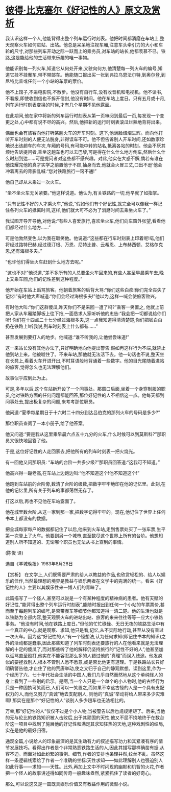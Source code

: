 # [彼得·比克塞尔《好记性的人》原文及赏析](https://www.vrrw.net/wx/15536.html)

我认识这样一个人,他能背得出整个列车运行时刻表。他把时间都消磨在车站上,整天观察火车如何进站、出站。他总是呆呆地注视车厢,注意车头牵引力的大小和车轮的尺寸,对那些列车开动之际一跃而上的乘务员,对车站的站长,他都羡慕不已。铁路,这是能给他的生活带来乐趣的唯一事物。

他能识别每一列火车,知道它从何处开来,又驶向何方,他清楚每一列火车的编号,知道它挂不挂餐车,带不带邮车。他能随口报出买一张到弗拉乌恩法尔特,到奥尔登,到尼特比普或任何一个小站的车票的票价。

他不上馆子,不进电影院,不散步。他没有自行车,没有收音机和电视机。他不读书,不看报,即使收到信也不拆开信封,他没有时间。他在车站上度日。只有五月或十月,列车运行时刻表变换的时候,才有几个星期不见他露面。

在此期间,他在家中将新的列车运行时刻表从第一页审阅到最后一页,每发现一个变更之处,心中都有说不尽的高兴。然后,他把新的运行时刻表滚瓜烂熟地背将出来。

偶而也会有旅客向他打听某趟火车的开车时刻。这下,他满脸熠熠生辉。而向他打听开车时刻的人便无法脱身,非得误车不可。他不但告诉别人开车时间,还如数家珍地说出该趟车的车次,车厢的号码,有可能中转的站名,抵离各站的时刻。他会不厌其烦地告诉提问者,乘坐这趟车也可以去巴黎,可是得在什么什么地方倒车,然后什么什么时刻到达……可是提问者对这些都不感兴趣。对此,他实在大惑不解,倘若有谁在他炫耀完他的真才实学之前置他于不顾,抽身而去,他就会火冒三丈,口出不逊’他会冲着离去的背影乱喊:“您对铁路旅行一窍不通!”

他自己却从未乘过一次火车。

“坐不坐火车无关紧要。”他这样说道。他认为,有关铁路的一切,他早就了如指掌。

“只有记性不好的人才乘火车,”他说,“假如他们有个好记性,就完全可以像我一样记住各列火车的抵离时间,这样,他们就大可不必为了消磨时间去乘坐火车了。”

我试图开导开导他,对他说:“有些人喜爱旅行,喜欢坐火车,他们向车窗外张望,看看他们都经过什么地方……”

可是他勃然变色,以为我在取笑他。他说道:“这些都在行车时刻表上印着呢!喏,他们将经过路特巴赫,经过德汀根、万恩、尼特比普、云希恩、上布赫西顿、艾格尔克恩,还有海根多夫。”

“也许他们得坐火车赶到什么地方去呢。”

“这也不对!”他说道,“差不多所有的人总要坐火车回来的,有些人甚至早晨乘车去,晚上又乘车回,他们的记性差到这种程度。”

他开始在车站上诟骂旅客。他朝着旅客的后背大骂:“你们这些白痴!你们完全丧失了记忆!”有时他大声喊道:“你们会经过海根多夫!”他以为,这样一喊会使旅客败兴。

有时他大叫:“你们这群傻瓜,昨天你们不是来回一遭了吗?”乘客一笑置之, 他就上前把人家从车厢踏脚板上往下拖,一面恳求人家听听他的忠告:“我会把一切都说给你们听! 你们在十四点二十七分经过海根多夫,这一点我知道得清清楚楚,你们把钱白白扔在铁路上!听我说,列车时刻表上什么都有……”

甚至发展到要打人的地步。他喊道:“谁不听我的,让他尝尝味道!”

这一来站长没有其他办法了,只好明确地向他提出警告:假如再这样行为不端,就禁止他到站上来。他被唬住了。不来车站,那他就无法活下去。他一句话也不说,整天坐在长凳上,看着火车开进开出,不时耳语般地背诵着一些数字。他的目光尾随着进站的旅客,觉得怎么也无法理解他们。

故事似乎应到此为止。

可是,多年以后,这个车站新开设了一个问事处。那窗口后面,坐着一个身穿制服的职员,他对铁路方面的任何问题都能回答,那位好记性的人不相信这一点。他每天都到问事处去,提出极复杂的问题,来考考那位职员。

他问道:“夏季每星期日于十六时二十四分到达吕伯克的那列火车的号码是多少?”

那位职员查阅了一本小册子,给了他答案。

他又问道:“要是我从这里乘早晨六点五十九分的火车,什么时候可以到莫斯科?”那职员又很快地回答了他。

于是,这位好记性的人走回家去,把他所有的列车时刻表一把火烧光。

有一回他又问那职员: “车站的台阶一共多少级?”那职员回答道:“这我可不知道。”

他高兴得一蹦老高,在车站上边跑边叫:“他不知道这个!他不知道这个!”

他跑到车站前的台阶旁,数清了台阶的级数,把数字牢牢地印在他的记忆里。此刻,在他的记忆里,所有关于列车的事都荡然无存了。

打这以后,再也不见他在车站露面了。

他在城里数台阶,从这一家到那一家,把数字记得牢牢的。现在,他记住了世界上任何书本上都没有的数据。

把全城每家每户的数据都记住了以后,他来到火车站,走到售票处买了一张车票,生平第一次登上了火车。他要到另一个城市,直至数尽这个世界上所有的台阶。他想知道别人所不知道的、无论哪个职员也无法从书上查到的事情。

(陈俊 译)

选自《羊城晚报》1983年8月28日



【赏析】 在文学上,人们既需要严肃的给人以教益的作品,也欣赏轻松的、给人以娱乐的佳作,当然最理想的境界是教益与娱乐两者在文学中的完满的统一。看来《好记性的人》主要以其娱乐性来一博人们的青睐了。

此篇描写了一个怪人,甚至可以说是一个有某种程度的精神病的患者。他有天赋的好记性,“能背得出整个列车运行时刻表”,能随时报出到任何一个小站的车票票价,甚而至于每趟列车的编号,是否带餐车等细节他都知道得一清二楚。他的生活也就是以铁路为全部内容,整天观察火车的进站出站、旅客的来来往往等等一应大小铁路事务。“他没有时间,他在铁路上度日。”但他的忙忙碌碌、无日无夜的铁路生活中有一个真正的中心,就是观察、求知,他只是看,记忆,从不实际地行动,甚至从没有乘过一次火车。因为这“好记性的人”有一个怪想法,认为任何求知(即记住书本的知识)之外的活动都是蠢事,因此那些知道了列车时刻表还要旅行的人在他看来就是无法理解的十足的傻瓜了,而对那些听了他的解释仍坚持旅行的“记性不好的人”,他甚至加以诟骂直至殴打,他实在不能容忍那么多的人错过他的“真理”而误入歧途。他发疯似的要拯救别人,根本不管别人愿不愿意,或是否比他更有道理。于是铁路站长只好明确警告他,才止住了他的荒唐举动,使之又归于自己的静观默想。读到这里,作为一个经历了六、七十年代社会生活的中国人,我们几乎自然而然地从这个单纯怪人的身上看到了一些别的启示。是啊,当一个人只是一个单个的小人物时,他的古怪行为只是一种固执可笑而已,人们可以一笑置之,而如果不幸这古怪的人是一个具有支配权力的人,而他又努力“真诚”地去支配别人, 则他的“真诚”举动将给人带来多少灾难啊! 那实在是那个“好记性的人”谈别人多少趟车也无法相比的。

万幸,那“好记性的人”仅仅不过是个小人物,当被警告以后也规规矩矩了。后来,当他的无与伦比的铁路知识被人击败后,出于其顽固的天性,他又不屈不挠地终于在数台阶这一项目中找到了施展他的好记性和满足其求知狂热的天地,这种戏剧性的结局,实在是他的最好归宿。

通观全篇,小说给人的印象最深的是其生动有力的叙述描写功力和其紧凑有序的情节发展技巧。看得出作者是个非常熟悉铁路生活的人,因此其描写那样确凿有据,从容不迫。而面对如此纷繁的事例、细节,作者的安排也条理井然,纹丝不乱。虽然这样一条逻辑线索给了作者一个准确的坐标:天性求知——如此理解别人也强迫别人如此行事——求知——天性。此外,再加上文中不时闪现的幽默和机智的火花,作者把一个怪人的故事讲述得如同传奇一般趣味盎然,紧紧抓住了读者的好奇心。

那么,可以说这又是一篇既具娱乐价值又有教益作用的微型小说。

